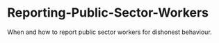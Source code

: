 # Reporting-Public-Sector-Workers
When and how to report public sector workers for dishonest behaviour.
